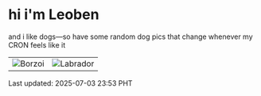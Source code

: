 # hi i'm Leoben

and i like dogs—so have some random dog pics that change whenever my CRON feels like it

|  |  |
|--------|----------|
| ![Borzoi](https://random-dog-vercel.vercel.app/api/random-borzoi?v=1751557997) | ![Labrador](https://random-dog-vercel.vercel.app/api/random-labrador?v=1751557997) |

Last updated: 2025-07-03 23:53 PHT
